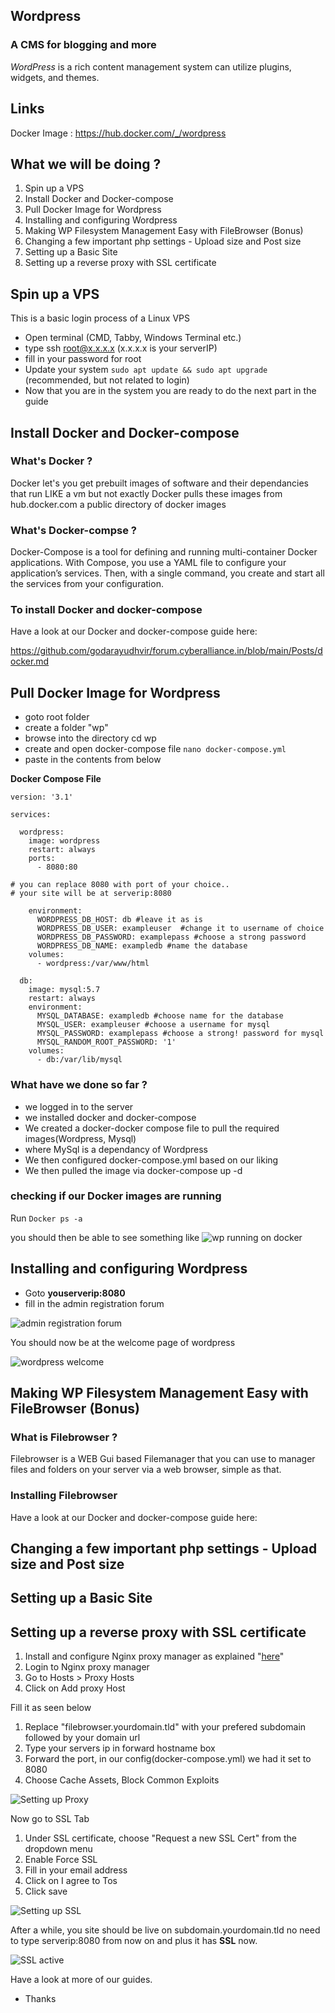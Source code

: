 ## Wordpress
### A CMS for blogging and more

*WordPress* is a rich content management system can utilize plugins, widgets, and themes. 

## Links
Docker Image : https://hub.docker.com/_/wordpress

## What we will be doing ?

1. Spin up a VPS
2. Install Docker and Docker-compose
3. Pull Docker Image for Wordpress
4. Installing and configuring Wordpress
5. Making WP Filesystem Management Easy with FileBrowser (Bonus)
6. Changing a few important php settings - Upload size and Post size
7. Setting up a Basic Site
8. Setting up a reverse proxy with SSL certificate


## Spin up a VPS

This is a basic login process of a Linux VPS

- Open terminal (CMD, Tabby, Windows Terminal etc.)
- type ssh root@x.x.x.x (x.x.x.x is your serverIP)
- fill in your password for root
- Update your system `sudo apt update && sudo apt upgrade` (recommended, but not related to login)
- Now that you are in the system you are ready to do the next part in the guide

## Install Docker and Docker-compose


### What's Docker ?
Docker let's you get prebuilt images of software and their dependancies that run LIKE a vm but not exactly
Docker pulls these images from hub.docker.com a public directory of docker images

### What's Docker-compse ?

Docker-Compose is a tool for defining and running multi-container Docker applications. 
With Compose, you use a YAML file to configure your application’s services. 
Then, with a single command, you create and start all the services from your configuration. 

### To install Docker and docker-compose

Have a look at our Docker and docker-compose guide here:

https://github.com/godarayudhvir/forum.cyberalliance.in/blob/main/Posts/docker.md

## Pull Docker Image for Wordpress

- goto root folder
- create a folder "wp"
- browse into the directory cd wp
- create and open docker-compose file `nano docker-compose.yml`
- paste in the contents from below

**Docker Compose File**

```
version: '3.1'

services:

  wordpress:
    image: wordpress
    restart: always
    ports:
      - 8080:80 

# you can replace 8080 with port of your choice..
# your site will be at serverip:8080

    environment:
      WORDPRESS_DB_HOST: db #leave it as is
      WORDPRESS_DB_USER: exampleuser  #change it to username of choice
      WORDPRESS_DB_PASSWORD: examplepass #choose a strong password
      WORDPRESS_DB_NAME: exampledb #name the database
    volumes:
      - wordpress:/var/www/html

  db:
    image: mysql:5.7
    restart: always
    environment:
      MYSQL_DATABASE: exampledb #choose name for the database
      MYSQL_USER: exampleuser #choose a username for mysql
      MYSQL_PASSWORD: examplepass #choose a strong! password for mysql
      MYSQL_RANDOM_ROOT_PASSWORD: '1'
    volumes:
      - db:/var/lib/mysql

```
### What have we done so far ?

- we logged in to the server
- we installed docker and docker-compose
- We created a docker-docker compose file to pull the required images(Wordpress, Mysql)
- where MySql is a dependancy of Wordpress
- We then configured docker-compose.yml based on our liking
- We then pulled the image via docker-compose up -d

### checking if our Docker images are running

Run `Docker ps -a`

you should then be able to see something like
![wp running on docker](https://i.imgur.com/wprunningondocker.png)

## Installing and configuring Wordpress

- Goto **youserverip:8080**
- fill in the admin registration forum

![admin registration forum](https://i.imgur.com/adminregforum.png)

You should now be at the welcome page of wordpress

![wordpress welcome](https://i.imgur.com/wpwelcome.png)

## Making WP Filesystem Management Easy with FileBrowser (Bonus)

### What is Filebrowser ?
Filebrowser is a WEB Gui based Filemanager that you can use to manager files and folders on your
server via a web browser, simple as that.

### Installing Filebrowser
Have a look at our Docker and docker-compose guide here:

## Changing a few important php settings - Upload size and Post size
## Setting up a Basic Site
## Setting up a reverse proxy with SSL certificate

1. Install and configure Nginx proxy manager as explained "[here](https://github.com/godarayudhvir/forum.cyberalliance.in/blob/main/Posts/Nginxproxymanager.md)"
2. Login to Nginx proxy manager
3. Go to Hosts > Proxy Hosts
4. Click on Add proxy Host

Fill it as seen below

1. Replace "filebrowser.yourdomain.tld" with your prefered subdomain followed by your domain url
2. Type your servers ip in forward hostname box
3. Forward the port, in our config(docker-compose.yml) we had it set to 8080
4. Choose Cache Assets, Block Common Exploits

![Setting up Proxy](https://i.imgur.com/6yMYmRO.png)

Now go to SSL Tab

1. Under SSL certificate, choose "Request a new SSL Cert" from the dropdown menu
2. Enable Force SSL
3. Fill in your email address
4. Click on I agree to Tos
5. Click save

![Setting up SSL](https://i.imgur.com/kigFJzL.png)

After a while, you site should be live on subdomain.yourdomain.tld no need to type
serverip:8080 from now on and plus it has **SSL** now.

![SSL active](https://i.imgur.com/wpsslactiveproof.png)

Have a look at more of our guides.
- Thanks
